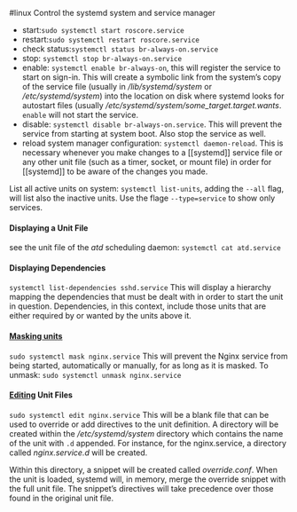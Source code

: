 #linux 
Control the systemd system and service manager

- start:`sudo systemctl start roscore.service`
- restart:`sudo systemctl restart roscore.service`
- check status:`systemctl status br-always-on.service`
- stop: `systemctl stop br-always-on.service`
- enable: `systemctl enable br-always-on`, this will register the service to start on sign-in. This will create a symbolic link from the system’s copy of the service file (usually in */lib/systemd/system* or */etc/systemd/system*) into the location on disk where systemd looks for autostart files (usually */etc/systemd/system/some_target.target.wants*. `enable` will not start the service.
- disable: `systemctl disable br-always-on.service`. This will prevent the service from starting at system boot. Also stop the service as well.
- reload system manager configuration: `systemctl daemon-reload`. This is necessary whenever you make changes to a [[systemd]] service file or any other unit file (such as a timer, socket, or mount file) in order for [[systemd]] to be aware of the changes you made.

List all active units on system: `systemctl list-units`, adding the `--all` flag, will list also the inactive units. Use the flage `--type=service` to show only services.

#### Displaying a Unit File
see the unit file of the *atd* scheduling daemon: `systemctl cat atd.service`

#### Displaying Dependencies
`systemctl list-dependencies sshd.service`
This will display a hierarchy mapping the dependencies that must be dealt with in order to start the unit in question. Dependencies, in this context, include those units that are either required by or wanted by the units above it.

#### [Masking units](https://www.digitalocean.com/community/tutorials/how-to-use-systemctl-to-manage-systemd-services-and-units#masking-and-unmasking-units)
`sudo systemctl mask nginx.service`
This will prevent the Nginx service from being started, automatically or manually, for as long as it is masked. To unmask:
`sudo systemctl unmask nginx.service`

#### [Editing](https://www.digitalocean.com/community/tutorials/how-to-use-systemctl-to-manage-systemd-services-and-units#editing-unit-files) Unit Files
`sudo systemctl edit nginx.service`
This will be a blank file that can be used to override or add directives to the unit definition. A directory will be created within the */etc/systemd/system* directory which contains the name of the unit with `.d` appended. For instance, for the nginx.service, a directory called *nginx.service.d* will be created.

Within this directory, a snippet will be created called *override.conf*. When the unit is loaded, systemd will, in memory, merge the override snippet with the full unit file. The snippet’s directives will take precedence over those found in the original unit file.